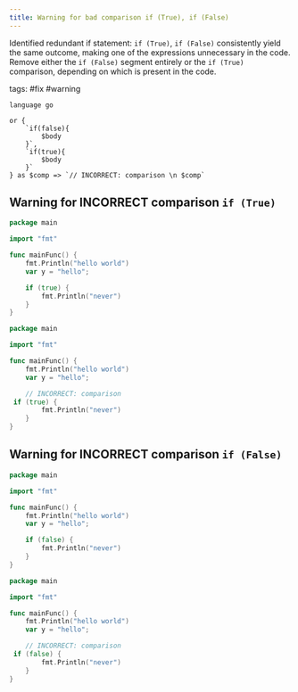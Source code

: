 ```yaml
---
title: Warning for bad comparison if (True), if (False)
---
```


Identified redundant if statement: `if (True)`, `if (False)` consistently yield the same outcome, making one of the expressions unnecessary in the code. Remove either the `if (False)` segment entirely or the `if (True)` comparison, depending on which is present in the code.

tags: #fix #warning

```grit
language go

or {
    `if(false){
        $body
    }`,
    `if(true){
        $body
    }` 
} as $comp => `// INCORRECT: comparison \n $comp`
```

## Warning for INCORRECT comparison `if (True)`

```go
package main

import "fmt"

func mainFunc() {
    fmt.Println("hello world")
    var y = "hello";

    if (true) {
        fmt.Println("never")
    }
}
```

```go
package main

import "fmt"

func mainFunc() {
    fmt.Println("hello world")
    var y = "hello";

    // INCORRECT: comparison 
 if (true) {
        fmt.Println("never")
    }
}
```


## Warning for INCORRECT comparison `if (False)`

```go
package main

import "fmt"

func mainFunc() {
    fmt.Println("hello world")
    var y = "hello";

    if (false) {
        fmt.Println("never")
    }
}
```


```go
package main

import "fmt"

func mainFunc() {
    fmt.Println("hello world")
    var y = "hello";

    // INCORRECT: comparison 
 if (false) {
        fmt.Println("never")
    }
}
```